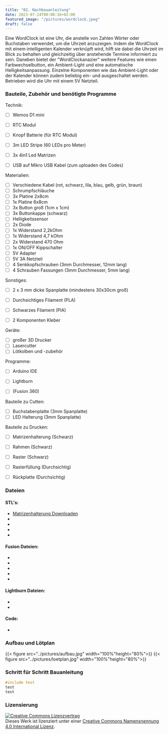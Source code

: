 ```yaml
---
title: "02. Nachbauanleitung"
date: 2023-07-24T00:08:16+02:00
featured_image: "/pictures/wordclock.jpeg"
draft: false
---
```


Eine WordClock ist eine Uhr, die anstelle von Zahlen Wörter oder Buchstaben verwendet, um die Uhrzeit anzuzeigen. 
Indem die WordClock mit einem intelligenten Kalender verknüpft wird, hilft sie dabei die Uhrzeit im Blick zu behalten und gleichzeitig über anstehende Termine informiert zu sein.
Daneben bietet der "WordClockanazier" weitere Features wie einen Farbwechselbutton, ein Ambient-Light und eine automatische Helligkeitsanpassung.
Einzelne Komponenten wie das Ambient-Light oder der Kalender können zudem beliebig ein- und ausgeschaltet werden. 
Betrieben wird die Uhr mit einem 5V Netzteil.


### Bauteile, Zubehör und benötigte Programme

Technik:
- [ ] Wemos D1 mini 
- [ ] RTC Modul
- [ ] Knopf Batterie (für RTC Modul)
- [ ] 3m LED Stripe (60 LEDs pro Meter)
- [ ] 3x 4in1 Led Matrizen 
- [ ] USB auf Mikro USB Kabel (zum uploaden des Codes)


Materialien:
- [ ] Verschiedene Kabel (rot, schwarz, lila, blau, gelb, grün, braun)
- [ ] Schrumpfschläuche
- [ ] 3x Platine 2x8cm
- [ ] 1x Platine 6x8cm
- [ ] 3x Button groß (1cm x 1cm)
- [ ] 3x Buttonkappe (schwarz)
- [ ] Helligkeitssensor
- [ ] 2x Diode
- [ ] 1x Widerstand 2,2kOhm
- [ ] 1x Widerstand 4,7 kOhm
- [ ] 2x Widerstand 470 Ohm
- [ ] 1x ON/OFF Kippschalter
- [ ] 5V Adapter
- [ ] 5V 3A Netzteil
- [ ] 4 Senkkopfschrauben (3mm Durchmesser, 12mm lang)
- [ ] 4 Schrauben Fassungen (3mm Durchmesser, 5mm lang)

Sonstiges:
- [ ] 2 x 3 mm dicke Spanplatte (mindestens 30x30cm groß)
- [ ] Durchsichtiges Filament (PLA)
- [ ] Schwarzes Filament (PlA)
- [ ] 2 Komponenten Kleber


Geräte:
- [ ] großer 3D Drucker
- [ ] Lasercutter
- [ ] Lötkolben und -zubehör

Programme: 
- [ ] Arduino IDE
- [ ] Lightburn 
- [ ] (Fusion 360)



Bauteile zu Cutten:
- [ ] Buchstabenplatte (3mm Spanplatte)
- [ ] LED Halterung (3mm Spanplatte)

Bauteile zu Drucken:
- [ ] Matrizenhalterung (Schwarz)
- [ ] Rahmen (Schwarz)
- [ ] Raster (Schwarz)
- [ ] Rasterfüllung (Durchsichtig)
- [ ] Rückplatte (Durchsichtig)


### Dateien

#### STL's:
- <a href="https://github.com/ManuelaDragic/swh/blob/main/content/posts/files/Matrizen%20Halterung%20v4.stl" download>Matrizenhalterung Downloaden</a>
- 
- 
- 
- 

#### Fusion Dateien:
- 
- 
- 
- 
- 


#### Lightburn Dateien:
- 
- 

#### Code:
- 




### Aufbau und Lötplan

{{< figure src="../pictures/aufbau.jpg" width="100%"height="80%">}}
{{< figure src="../pictures/loetplan.jpg" width="100%"height="80%">}}



### Schritt für Schritt Bauanleitung

<a href="../posts/files/Matrizen Halterung v4.stl"></a>

```cpp
#include test
test
test
 ```


### Lizensierung

<a rel="license" href="http://creativecommons.org/licenses/by/4.0/"><img alt="Creative Commons Lizenzvertrag" style="border-width:0" src="https://i.creativecommons.org/l/by/4.0/88x31.png" /></a><br />Dieses Werk ist lizenziert unter einer <a rel="license" href="http://creativecommons.org/licenses/by/4.0/">Creative Commons Namensnennung 4.0 International Lizenz</a>.